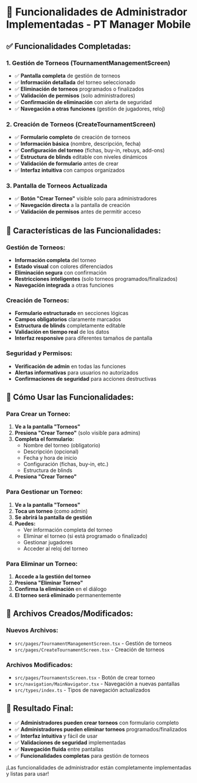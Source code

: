 # 👑 Funcionalidades de Administrador Implementadas - PT Manager Mobile

## ✅ **Funcionalidades Completadas:**

### **1. Gestión de Torneos (TournamentManagementScreen)**
- ✅ **Pantalla completa** de gestión de torneos
- ✅ **Información detallada** del torneo seleccionado
- ✅ **Eliminación de torneos** programados o finalizados
- ✅ **Validación de permisos** (solo administradores)
- ✅ **Confirmación de eliminación** con alerta de seguridad
- ✅ **Navegación a otras funciones** (gestión de jugadores, reloj)

### **2. Creación de Torneos (CreateTournamentScreen)**
- ✅ **Formulario completo** de creación de torneos
- ✅ **Información básica** (nombre, descripción, fecha)
- ✅ **Configuración del torneo** (fichas, buy-in, rebuys, add-ons)
- ✅ **Estructura de blinds** editable con niveles dinámicos
- ✅ **Validación de formulario** antes de crear
- ✅ **Interfaz intuitiva** con campos organizados

### **3. Pantalla de Torneos Actualizada**
- ✅ **Botón "Crear Torneo"** visible solo para administradores
- ✅ **Navegación directa** a la pantalla de creación
- ✅ **Validación de permisos** antes de permitir acceso

## 🎯 **Características de las Funcionalidades:**

### **Gestión de Torneos:**
- **Información completa** del torneo
- **Estado visual** con colores diferenciados
- **Eliminación segura** con confirmación
- **Restricciones inteligentes** (solo torneos programados/finalizados)
- **Navegación integrada** a otras funciones

### **Creación de Torneos:**
- **Formulario estructurado** en secciones lógicas
- **Campos obligatorios** claramente marcados
- **Estructura de blinds** completamente editable
- **Validación en tiempo real** de los datos
- **Interfaz responsive** para diferentes tamaños de pantalla

### **Seguridad y Permisos:**
- **Verificación de admin** en todas las funciones
- **Alertas informativas** para usuarios no autorizados
- **Confirmaciones de seguridad** para acciones destructivas

## 📱 **Cómo Usar las Funcionalidades:**

### **Para Crear un Torneo:**
1. **Ve a la pantalla "Torneos"**
2. **Presiona "Crear Torneo"** (solo visible para admins)
3. **Completa el formulario:**
   - Nombre del torneo (obligatorio)
   - Descripción (opcional)
   - Fecha y hora de inicio
   - Configuración (fichas, buy-in, etc.)
   - Estructura de blinds
4. **Presiona "Crear Torneo"**

### **Para Gestionar un Torneo:**
1. **Ve a la pantalla "Torneos"**
2. **Toca un torneo** (como admin)
3. **Se abrirá la pantalla de gestión**
4. **Puedes:**
   - Ver información completa del torneo
   - Eliminar el torneo (si está programado o finalizado)
   - Gestionar jugadores
   - Acceder al reloj del torneo

### **Para Eliminar un Torneo:**
1. **Accede a la gestión del torneo**
2. **Presiona "Eliminar Torneo"**
3. **Confirma la eliminación** en el diálogo
4. **El torneo será eliminado** permanentemente

## 🔧 **Archivos Creados/Modificados:**

### **Nuevos Archivos:**
- `src/pages/TournamentManagementScreen.tsx` - Gestión de torneos
- `src/pages/CreateTournamentScreen.tsx` - Creación de torneos

### **Archivos Modificados:**
- `src/pages/TournamentsScreen.tsx` - Botón de crear torneo
- `src/navigation/MainNavigator.tsx` - Navegación a nuevas pantallas
- `src/types/index.ts` - Tipos de navegación actualizados

## 🎉 **Resultado Final:**

- ✅ **Administradores pueden crear torneos** con formulario completo
- ✅ **Administradores pueden eliminar torneos** programados/finalizados
- ✅ **Interfaz intuitiva** y fácil de usar
- ✅ **Validaciones de seguridad** implementadas
- ✅ **Navegación fluida** entre pantallas
- ✅ **Funcionalidades completas** para gestión de torneos

¡Las funcionalidades de administrador están completamente implementadas y listas para usar!
